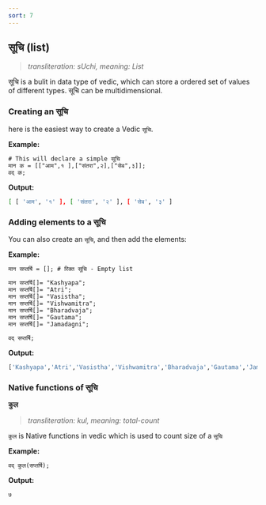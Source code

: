 ```yaml
---
sort: 7
---
```

## सूचि (list)

>_transliteration: sUchi, meaning: List_

सूचि is a bulit in data type of vedic, which can store a ordered set of values of different types. सूचि can be multidimensional.

### Creating an सूचि

here is the easiest way to create a Vedic `सूचि`.

**Example:**
```ved
# This will declare a simple सूचि 
मान क = [["आम",१ ],["संतरा",२],["सेब",३]];
वद् क;
```

**Output:**

```bash
[ [ 'आम', '१' ], [ 'संतरा', '२' ], [ 'सेब', '३' ] 
```

### Adding elements to a सूचि

You can also create an `सूचि`, and then add the elements:

**Example:**

```ved
मान सप्तर्षि = []; # रिक्त सूचि - Empty list

मान सप्तर्षि[]= "Kashyapa";
मान सप्तर्षि[]= "Atri";
मान सप्तर्षि[]= "Vasistha";
मान सप्तर्षि[]= "Vishwamitra";
मान सप्तर्षि[]= "Bharadvaja";
मान सप्तर्षि[]= "Gautama";
मान सप्तर्षि[]= "Jamadagni";

वद् सप्तर्षि;
```

**Output:**

```bash
['Kashyapa','Atri','Vasistha','Vishwamitra','Bharadvaja','Gautama','Jamadagni'] 
```

### Native functions of सूचि

**कुल**

>_transliteration: kul, meaning: total-count_

`कुल` is Native functions in vedic which is used to count size of a `सूचि`

**Example:**

```ved
वद् कुल(सप्तर्षि);
```

**Output:**

```bash
७
```